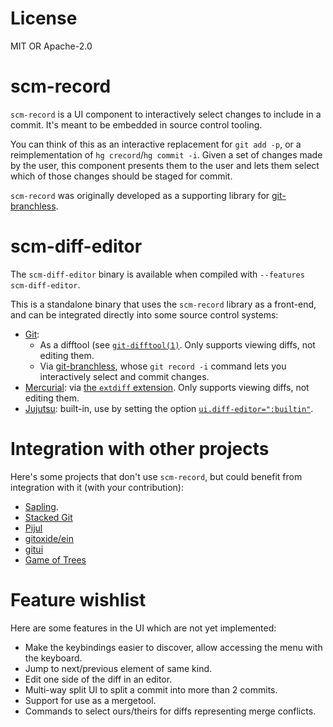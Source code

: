 # License

MIT OR Apache-2.0

# scm-record

`scm-record` is a UI component to interactively select changes to include in a commit. It's meant to be embedded in source control tooling.

You can think of this as an interactive replacement for `git add -p`, or a reimplementation of `hg crecord`/`hg commit -i`. Given a set of changes made by the user, this component presents them to the user and lets them select which of those changes should be staged for commit.

`scm-record` was originally developed as a supporting library for
[git-branchless](https://github.com/arxanas/git-branchless).

# scm-diff-editor

The `scm-diff-editor` binary is available when compiled with `--features scm-diff-editor`.

This is a standalone binary that uses the `scm-record` library as a front-end, and can be integrated directly into some source control systems:

- [Git](https://git-scm.org):
  - As a difftool (see [`git-difftool(1)`](https://git-scm.com/docs/git-difftool). Only supports viewing diffs, not editing them.
  - Via [git-branchless](https://github.com/arxanas/git-branchless), whose `git record -i` command lets you interactively select and commit changes.
- [Mercurial](https://www.mercurial-scm.org/): via [the `extdiff` extension](https://wiki.mercurial-scm.org/ExtdiffExtension). Only supports viewing diffs, not editing them.
- [Jujutsu](https://github.com/martinvonz/jj): built-in, use by setting the option [`ui.diff-editor=":builtin"`](https://github.com/martinvonz/jj/blob/main/docs/config.md#editing-diffs).

# Integration with other projects

Here's some projects that don't use `scm-record`, but could benefit from integration with it (with your contribution):

- [Sapling](https://sapling-scm.com/).
- [Stacked Git](https://stacked-git.github.io/)
- [Pijul](https://pijul.org/)
- [gitoxide/ein](https://github.com/Byron/gitoxide)
- [gitui](https://github.com/extrawurst/gitui)
- [Game of Trees](https://gameoftrees.org/)

# Feature wishlist

Here are some features in the UI which are not yet implemented:

- Make the keybindings easier to discover, allow accessing the menu with the keyboard.
- Jump to next/previous element of same kind.
- Edit one side of the diff in an editor.
- Multi-way split UI to split a commit into more than 2 commits.
- Support for use as a mergetool.
- Commands to select ours/theirs for diffs representing merge conflicts.
